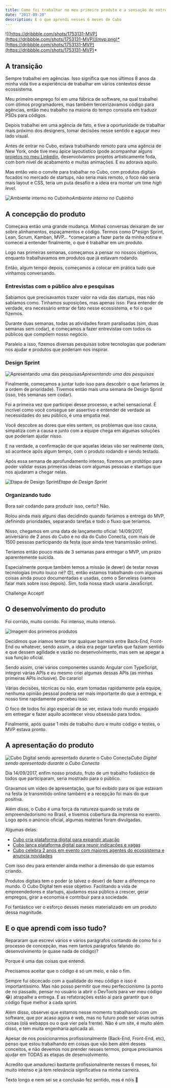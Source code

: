 ```yaml
---
title: Como foi trabalhar no meu primeiro produto e a sensação de entregar o MVP
date: "2017-09-20"
description: E o que aprendi nesses 6 meses de Cubo
---
```


![[https://dribbble.com/shots/1753131-MVP](https://dribbble.com/shots/1753131-MVP)](mvp.png)*[https://dribbble.com/shots/1753131-MVP](https://dribbble.com/shots/1753131-MVP)*

## A transição

Sempre trabalhei em agências. Isso significa que nos últimos 8 anos da minha vida tive a experiência de trabalhar em vários contextos desse ecossistema.

Meu primeiro emprego foi em uma fábrica de software, na qual trabalhei com ótimos programadores, mas também terceirizavamos código para agências, então meu trabalho na maioria do tempo consistia em traduzir PSDs para códigos.

Depois trabalhei em uma agência de fato, e tive a oportunidade de trabalhar mais próximo dos designers, tomar decisões nesse sentido e aguçar meu lado visual.

Antes de entrar no Cubo, estava trabalhando remoto para uma agência de New York, onde tive meu ápice layoutistíco (pode acompanhar alguns [projetos no meu Linkedin](https://www.linkedin.com/in/felipefialho/), desenvolvíamos projetos artisticamente foda, com bom nível de acabamento e muitas animações. E eu adorava aquilo.

Mas então veio o convite para trabalhar no Cubo, com produtos digitais focados no mercado de startups, não seria mais remoto, o foco não seria mais layout e CSS, teria um puta desafio e a ideia era montar um time *high level*.

![Ambiente interno no Cubinho](cubinho.png)*Ambiente interno no Cubinho*

## A concepção do produto

Começava então uma grande mudança. Minhas conversas deixaram de ser sobre alinhamentos, espaçamentos e código. Termos como D*esign Sprint, Lean, Scrum, Kamban, MVP… *começaram a fazer parte da minha rotina e comecei a entender finalmente, o que é trabalhar em um produto.

Logo nas primeiras semanas, começamos a pensar no nossos objetivos, enquanto trabalhavamos em produtos que já estavam rodando.

Então, algum tempo depois, começamos a colocar em prática tudo que vínhamos conversando.

### Entrevistas com o público alvo e pesquisas

Sabiamos que precisavamos trazer valor na vida das startups, mas não sabiamos como. Tinhamos suposições, mas apenas isso. Para entender de verdade, era necessário entrar de fato nesse ecossistema, e foi o que fizemos.

Durante duas semanas, todas as atividades foram paralisadas (sim, duas semanas sem codar), e começamos a fazer entrevistas com todos os públicos que compõem nosso negócio.

Paralelo a isso, fizemos diversas pesquisas sobre tecnologias que poderiam nos ajudar e produtos que poderiam nos inspirar.

### Design Sprint

![Apresentando uma das pesquisas](team.png)*Apresentando uma das pesquisas*

Finalmente, começamos a juntar tudo isso para descobrir o que faríamos (e a ordem de prioridade). Tivemos então mais uma semana de Design Sprint (isso, três semanas sem codar).

Foi a primeira vez que participei desse processo, e achei sensacional. É incrível como você consegue ser assertivo e entender de verdade as necessidades do seu público, é uma empatia real.

Você descobre as dores que eles sentem, os problemas que isso causa, simpatiza com a causa e junto com a equipe chega em algumas soluções que poderiam ajudar nisso.

E na verdade, a confirmação de que aquelas ideias vão ser realmente úteis, só acontece após algum tempo, com o produto rodando e sendo testado.

Após essa semana de aprofundamento intenso, fizemos um protótipo para poder validar essas primeiras ideias com algumas pessoas e startups que nos ajudaram a chegar nelas.

![Etapa de Design Sprint](design-sprint.png)*Etapa de Design Sprint*

### Organizando tudo

Bora sair codando para produzir isso, certo? Não.

Rolou ainda mais alguns dias decidindo quando faríamos a entrega do MVP, definindo prioridades, separando tarefas e todo o fluxo que teríamos.

Nisso, chegamos em uma data de lançamento oficial: 14/09/2017, aniversário de 2 anos do Cubo e no dia do Cubo Conecta, com mais de 1500 pessoas participando da festa (que ainda teve transmissão online).

Teríamos então pouco mais de 3 semanas para entregar o MVP, um prazo aparentemente suicida.

Especialmente porque também temos a missão (e dever) de testar novas tecnologias (muito louco né? 😍), então estamos trabalhando com algumas coisas ainda pouco documentadas e usadas, como o Serveless (vamos falar mais sobre isso depois). Sim, toda nossa stack usaria JavaScript.

Challenge Accept!

## O desenvolvimento do produto

Foi corrido, muito corrido. Foi intenso, muito intenso.

![Imagem dos primeiros produtos](product.png)

Decidimos que iríamos tentar tirar qualquer barreira entre Back-End, Front-End ou whatever, sendo assim, a ideia era pegar tarefas que faziam sentido e que dessem agilidade e vazão no desenvolvimento, mas sem se apegar a sua função oficial.

Sendo assim, criei vários componentes usando Angular com TypeScript, integrei várias APIs e eu mesmo criei algumas dessas APIs (as minhas primeiras APIs inclusive). Do carario!

Várias decisões, técnicas ou não, eram tomadas rapidamente pela equipe, nenhuma opinião pessoal poderia ser mais importante do que a entrega, e nosso time rapidamente percebeu isso.

O foco de todos foi algo especial de se ver, estava todo mundo engajado em entregar e fazer aquilo acontecer virou obsessão para todos.

Finalmente, após quase 1 mês de trabalho duro e muito código e testes, o MVP estava pronto.

## A apresentação do produto

![Cubo Digital sendo apresentado durante o Cubo Conecta](apresentacao.png)*Cubo Digital sendo apresentado durante o Cubo Conecta*

Dia 14/09/2017, enfim nosso produto, fruto de um trabalho fodástico de todos que participaram, seria mostrado para o público.

Gravamos um video de apresentação, que foi exibido para os que estavam na festa (e transmitido online também) e a recepção foi mais do que positiva.

Além disso, o Cubo é uma força da natureza quando se trata de empreendedorismo no Brasil, e tivemos cobertura da imprensa no evento. Logo após o anúncio oficial, algumas matérias foram divulgadas.

Algumas delas:

- [Cubo cria plataforma digital para expandir atuação](http://revistapegn.globo.com/Tecnologia/noticia/2017/09/cubo-cria-plataforma-digital-para-expandir-atuacao.html)
- [Cubo lança plataforma digital para reunir indicações e vagas](http://epocanegocios.globo.com/Empresa/noticia/2017/09/cubo-lanca-plataforma-digital.html)
- [Cubo celebra 2 anos em evento com maiores agentes do ecossistema e anuncia novidades](https://startupi.com.br/2017/09/cubo-celebra-2-anos-em-evento-com-maiores-agentes-do-ecossistema-e-anuncia-novidades/)

Com isso deu para entender ainda melhor a dimensão do que estamos criando.

Produtos digitais tem o poder (e talvez o dever) de fazer a diferença no mundo. O Cubo Digital tem esse objetivo. Facilitando a vida de empreendedores e startups, ajudamos essa público a crescer, gerar empregos, girar a economia e contribuir para a sociedade.

Foi fantástico ver o esforço desses meses materializado em um produto dessa magnitude.

## E o que aprendi com isso tudo?

Repararam que escrevi vários e vários parágrafos contando de como foi o processo de concepção, mas nem tantos parágrafos falando do desenvolvimento (e quase nada de código)?

Porque é uma das coisas que entendi.

Precisamos aceitar que o código é só um meio, e não o fim.

Sempre fui obcecado com a qualidade do meu código e isso é importantíssimo. Mas não posso permitir que meu perfeccionismo (a ponto de no passado, pensar no usuário ia abrir o DevTools para ver meu código 😂) atrapalhe a entrega. E as refatorações estão ai para garantir que o código fique melhor a cada sprint.

Além disso, observei que estamos nesse momento trabalhando com um software, que por acaso agora é web, mas no futuro pode ser várias outras coisas (olá webapps ou o que vier pela frente). Não é um site, é muito além disso, e tem muita engenharia aplicada ali.

Apesar de nos posicionarmos profissionalmente (Back-End, Front-End, etc), penso que estou trabalhando em coisas que vão bem além desses conceitos, e não devemos nos prender nesses termos, porque precisamos ajudar em TODAS as etapas de desenvolvimento.

Acredito que amadureci bastante profissionalmente nesses 6 meses, foi muito intenso e já tem relevância significativa na minha carreira.

Texto longo e nem sei se a conclusão fez sentido, mas é nóis 👊
